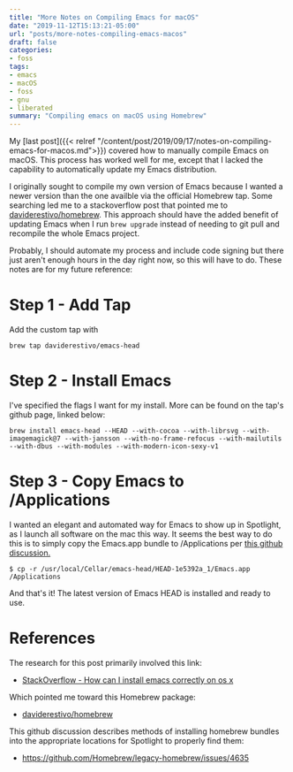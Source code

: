 ```yaml
---
title: "More Notes on Compiling Emacs for macOS"
date: "2019-11-12T15:13:21-05:00"
url: "posts/more-notes-compiling-emacs-macos"
draft: false
categories:
- foss
tags: 
- emacs
- macOS
- foss
- gnu
- liberated
summary: "Compiling emacs on macOS using Homebrew"
---
```


My [last post]({{< relref
 "/content/post/2019/09/17/notes-on-compiling-emacs-for-macos.md">}}) covered how to manually
compile Emacs on macOS. This process has worked well for me, except that
I lacked the capability to automatically update my Emacs distribution.

I originally sought to compile my own version of Emacs because I wanted a newer
version than the one availble via the official Homebrew tap. Some searching led
me to a stackoverflow post that pointed me to
[daviderestivo/homebrew](https://github.com/daviderestivo/homebrew-emacs-head).
This approach should have the added benefit of updating Emacs when I run `brew upgrade` instead of needing to git pull and recompile the whole Emacs project.

Probably, I should automate my process and include code signing but there just
aren't enough hours in the day right now, so this will have to do. These notes
are for my future reference:

# Step 1 - Add Tap

Add the custom tap with

`brew tap daviderestivo/emacs-head`

# Step 2 - Install Emacs

I've specified the flags I want for my install. More can be found on the tap's
github page, linked below:

`brew install emacs-head --HEAD --with-cocoa --with-librsvg --with-imagemagick@7 --with-jansson --with-no-frame-refocus --with-mailutils --with-dbus --with-modules --with-modern-icon-sexy-v1`

# Step 3 - Copy Emacs to /Applications

I wanted an elegant and automated way for Emacs to show up in Spotlight, as I
launch all software on the mac this way. It seems the best way to do this is to
simply copy the Emacs.app bundle to /Applications per [this github discussion.](https://github.com/Homebrew/legacy-homebrew/issues/4635)

`$ cp -r /usr/local/Cellar/emacs-head/HEAD-1e5392a_1/Emacs.app /Applications`

And that's it! The latest version of Emacs HEAD is installed and ready to use.

# References

The research for this post primarily involved this link:

- [StackOverflow - How can I install emacs correctly on os x](https://stackoverflow.com/questions/44092539/how-can-i-install-emacs-correctly-on-os-x)

Which pointed me toward this Homebrew package:

- [daviderestivo/homebrew](https://github.com/daviderestivo/homebrew-emacs-head)

This github discussion describes methods of installing homebrew bundles into the
appropriate locations for Spotlight to properly find them:

- https://github.com/Homebrew/legacy-homebrew/issues/4635
